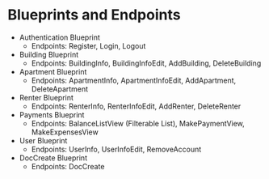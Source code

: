 # Blueprints and Endpoints

* Authentication Blueprint
    * Endpoints: Register, Login, Logout
* Building Blueprint
    * Endpoints: BuildingInfo, BuildingInfoEdit, AddBuilding, DeleteBuilding
* Apartment Blueprint
    * Endpoints: ApartmentInfo, ApartmentInfoEdit, AddApartment, DeleteApartment
* Renter Blueprint
    * Endpoints: RenterInfo, RenterInfoEdit, AddRenter, DeleteRenter
* Payments Blueprint
    * Endpoints: BalanceListView (Filterable List), MakePaymentView, MakeExpensesView
* User Blueprint
    * Endpoints: UserInfo, UserInfoEdit, RemoveAccount
* DocCreate Blueprint
    * Endpoints: DocCreate
